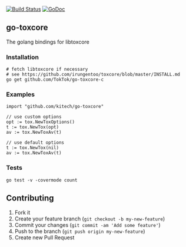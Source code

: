 [![Build Status](https://travis-ci.org/kitech/go-toxcore.svg?branch=master)](https://travis-ci.org/kitech/go-toxcore)
[![GoDoc](https://godoc.org/github.com/kitech/go-toxcore?status.svg)](https://godoc.org/github.com/kitech/go-toxcore)

## go-toxcore
The golang bindings for libtoxcore 


### Installation

    # fetch libtoxcore if necessary
    # see https://github.com/irungentoo/toxcore/blob/master/INSTALL.md
    go get github.com/TokTok/go-toxcore-c


### Examples

    import "github.com/kitech/go-toxcore"

    // use custom options
    opt := tox.NewToxOptions()
    t := tox.NewTox(opt)
    av := tox.NewToxAv(t)
    
    // use default options
    t := tox.NewTox(nil)
    av := tox.NewToxAv(t)

### Tests

    go test -v -covermode count
    

Contributing
------------
1. Fork it
2. Create your feature branch (``git checkout -b my-new-feature``)
3. Commit your changes (``git commit -am 'Add some feature'``)
4. Push to the branch (``git push origin my-new-feature``)
5. Create new Pull Request

